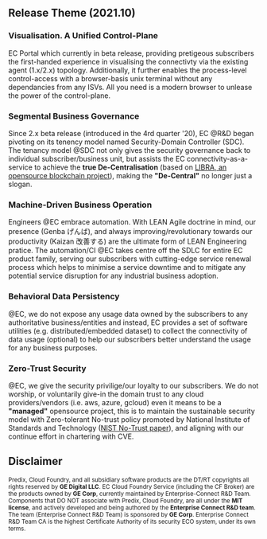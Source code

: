 ## Release Theme (2021.10)

### Visualisation. A Unified Control-Plane
EC Portal which currently in beta release, providing pretigeous subscribers the first-handed experience in visualising the connectivty via the existing agent (1.x/2.x) topology. Additionally, it further enables the process-level control-access with a browser-basis unix terminal without any dependancies from any ISVs. All you need is a modern browser to unlease the power of the control-plane.
### Segmental Business Governance
Since 2.x beta release (introduced in the 4rd quarter '20), EC @R&D began pivoting on its tenency model named Security-Domain Controller (SDC). The tenancy model @SDC not only gives the security governance back to individual subscriber/business unit, but assists the EC connectivity-as-a-service to achieve the **true De-Centralisation** (based on [LIBRA, an opensource blockchain project](https://github.com/LIBRA-Release/libra)), making the **"De-Central"** no longer just a slogan. 
### Machine-Driven Business Operation
Engineers @EC embrace automation. With LEAN Agile doctrine in mind, our presence (Genba げんば), and always improving/revolutionary towards our productivity (Kaizan 改善する) are the ultimate form of LEAN Engineering pratice. The automation/CI @EC takes centre off the SDLC for entire EC product family, serving our subscribers with cutting-edge service renewal process which helps to minimise a service downtime and to mitigate any potential service disruption for any industrial business adoption.
### Behavioral Data Persistency
@EC, we do not expose any usage data owned by the subscribers to any authoritative business/entities and instead, EC provides a set of software utilities (e.g. distributed/embedded dataset) to collect the connectivity of data usage (optional) to help our subscribers better understand the usage for any business purposes.
### Zero-Trust Security
@EC, we give the security privilige/our loyalty to our subscribers. We do not worship, or voluntarily give-in the domain trust to any cloud providers/vendors (i.e. aws, azure, gcloud) even it means to be a **"managed"** opensource project, this is to maintain the sustainable security model with Zero-tolerant No-trust policy promoted by National Institute of Standards and Technology ([NIST No-Trust paper](https://nvlpubs.nist.gov/nistpubs/SpecialPublications/NIST.SP.800-207.pdf)), and aligning with our continue effort in chartering with CVE.


## Disclaimer
<sup>Predix, Cloud Foundry, and all subsidiary software products are the DT/RT copyrights all rights reserved by **GE Digital LLC**. EC Cloud Foundry Service (including the CF Broker) are the products owned by **GE Corp**, currently maintained by Enterprise-Connect R&D Team. Components that DO NOT associate with Predix, Cloud Foundry, are all under the **MIT license**, and actively developed and being authored by the **Enterprise Connect R&D team**. The team (Enterprise Connect R&D Team) is sponsored by **GE Corp**. Enterprise Connect R&D Team CA is the highest Certificate Authority of its security ECO system, under its own terms.</sup>
